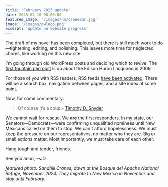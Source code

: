 ```yaml
---
title: 'February 2025 update'
date: 2025-02-16 00:00:00
featured_image: '/images/nm/cranesmr.jpg'
image: '/images/pwlogo.png'
excerpt: 'update on website progress'
---
```

The draft of my novel has been completed, but there is still much work to do—tightening, editing, and polishing. This leaves more time for neglected chores, like working on this new site.

I'm going through old WordPress posts and deciding which to revive. The [first fountain pen post]( /pens/edison-huron ) is up about the Edison Huron I acquired in 2009.

For those of you with RSS readers, RSS feeds [have been activated]( /subscriberss ).
There will be a search box, navigation between pages, and a site index at some point.

Now, for some commentary:

>Of course it’s a coup.- [Timothy D. Snyder](https://substack.com/@snyder/p-156514044)

We cannot wait for rescue. We **are** the first responders. In my state, our Senators—Democrats—were confirming unqualified nominees until New Mexicans called on them to stop.  We can't afford hopelessness. We must keep the pressure on our representatives, no matter who they are. Big or small actions matter. Most importantly, we must take care of each other.

Hang tough and tender, friends.

See you anon,
--JD


*featured photo: Sandhill Cranes, dawn at the Bosque del Apache National Refuge, November 2024. They migrate to New Mexico in November and stay until February.*